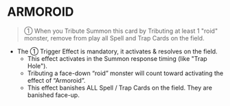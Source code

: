 
# ARMOROID  
> ① When you Tribute Summon this card by Tributing at least 1 "roid" monster, remove from play all Spell and Trap Cards on the field.

*   The ① Trigger Effect is mandatory, it activates & resolves on the field.
    *   This effect activates in the Summon response timing (like "Trap Hole").
    *   Tributing a face-down “roid” monster will count toward activating the effect of “Armoroid”.
    *   This effect banishes ALL Spell / Trap Cards on the field. They are banished face-up.

  